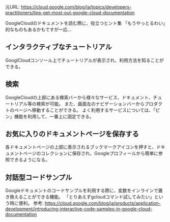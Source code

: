 元URL: https://cloud.google.com/blog/ja/topics/developers-practitioners/tips-get-most-out-google-cloud-documentation

GoogleCloudのドキュメントを読む際に、役立つヒント集
「もうやっとるわい」的なものもあるかもですが一応…


## インタラクティブなチュートリアル
GooglCloudコンソール上でチュートリアルが表示され、利用方法を知ることができる。

## 検索
GoogleCloudの上部にある検索バーから様々なサービス、ドキュメント、チュートリアル等の検索が可能。
また、画面左のナビゲーションバーからプロダクトのページへ移動することができる。
よく利用するサービスについては、「ピン」機能を利用して、一番上に固定できる。

## お気に入りのドキュメントページを保存する
各ドキュメントページの上部に表示されるブックマークアイコンを押すと、ドキュメントページのコレクションに保存され、Googleプロフィールから簡単に参照できるようになる。

## 対話型コードサンプル
Googleドキュメントのコードサンプルを利用する際に、変数をインラインで置き換えることができる機能。
「とりあえずgcloudコマンド試してみたい」という時に便利。
参考: https://cloud.google.com/blog/ja/products/application-development/introducing-interactive-code-samples-in-google-cloud-documentation


